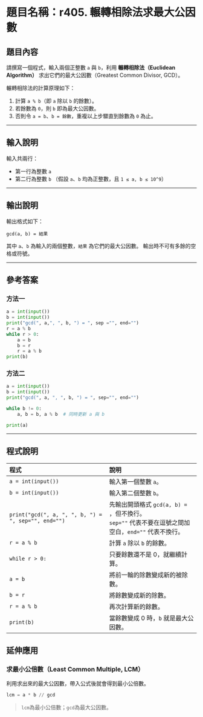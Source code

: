 # 題目名稱：r405. 輾轉相除法求最大公因數

## 題目內容

請撰寫一個程式，輸入兩個正整數 `a` 與 `b`，利用 **輾轉相除法（Euclidean Algorithm）** 求出它們的最大公因數（Greatest Common Divisor, GCD）。

輾轉相除法的計算原理如下：

1. 計算 `a % b`（即 `a` 除以 `b` 的餘數）。
2. 若餘數為 `0`，則 `b` 即為最大公因數。
3. 否則令 `a = b`、`b = 餘數`，重複以上步驟直到餘數為 `0` 為止。

---

## 輸入說明

輸入共兩行：

* 第一行為整數 `a`
* 第二行為整數 `b`
  （假設 `a`、`b` 均為正整數，且 `1 ≤ a, b ≤ 10^9`）

---

## 輸出說明

輸出格式如下：

```
gcd(a, b) = 結果
```

其中 `a`、`b` 為輸入的兩個整數，`結果` 為它們的最大公因數。
輸出時不可有多餘的空格或符號。

---

## 參考答案
### 方法一
```python
a = int(input()) 
b = int(input()) 
print("gcd(", a,", ", b, ") = ", sep ="", end="") 
r = a % b 
while r > 0: 
    a = b 
    b = r 
    r = a % b 
print(b)
```
### 方法二
```python
a = int(input())
b = int(input())
print("gcd(", a, ", ", b, ") = ", sep="", end="")

while b != 0:
    a, b = b, a % b  # 同時更新 a 與 b

print(a)
```

---

## 程式說明

| 程式                                                | 說明                                                                    |
| :-------------------------------------------------- | :-------------------------------------------------------------------- |
| `a = int(input())`                                  | 輸入第一個整數 `a`。                                                          |
| `b = int(input())`                                  | 輸入第二個整數 `b`。                                                          |
| `print("gcd(", a, ", ", b, ") = ", sep="", end="")` | 先輸出開頭格式 `gcd(a, b) = `，但不換行。<br>`sep=""` 代表不要在逗號之間加空白，`end=""` 代表不換行。 |
| `r = a % b`                                         | 計算 `a` 除以 `b` 的餘數。                                                    |
| `while r > 0:`                                      | 只要餘數還不是 0，就繼續計算。                                                      |
| `a = b`                                             | 將前一輪的除數變成新的被除數。                                                       |
| `b = r`                                             | 將餘數變成新的除數。                                                            |
| `r = a % b`                                         | 再次計算新的餘數。                                                             |
| `print(b)`                                          | 當餘數變成 0 時，`b` 就是最大公因數。                                                |



## 延伸應用
### 求最小公倍數（Least Common Multiple, LCM）
利用求出來的最大公因數，帶入公式後就會得到最小公倍數。
```python
lcm = a * b // gcd
```
> `lcm`為最小公倍數；`gcd`為最大公因數。
